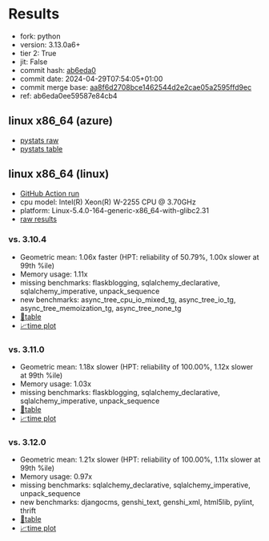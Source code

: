 # Results

- fork: python
- version: 3.13.0a6+
- tier 2: True
- jit: False
- commit hash: [ab6eda0](https://github.com/python/cpython/commit/ab6eda0)
- commit date: 2024-04-29T07:54:05+01:00
- commit merge base: [aa8f6d2708bce1462544d2e2cae05a2595ffd9ec](https://github.com/python/cpython/commit/aa8f6d2708bce1462544d2e2cae05a2595ffd9ec)
- ref: ab6eda0ee59587e84cb4

## linux x86_64 (azure)

- [pystats raw](bm-20240429-azure-x86_64-python-ab6eda0ee59587e84cb4-3.13.0a6%2B-ab6eda0-pystats.json)
- [pystats table](bm-20240429-azure-x86_64-python-ab6eda0ee59587e84cb4-3.13.0a6%2B-ab6eda0-pystats.md)

## linux x86_64 (linux)

- [GitHub Action run](https://github.com/faster-cpython/benchmarking/actions/runs/8875103345)
- cpu model: Intel(R) Xeon(R) W-2255 CPU @ 3.70GHz
- platform: Linux-5.4.0-164-generic-x86_64-with-glibc2.31
- [raw results](bm-20240429-linux-x86_64-python-ab6eda0ee59587e84cb4-3.13.0a6%2B-ab6eda0.json)

### vs. 3.10.4

- Geometric mean: 1.06x faster (HPT: reliability of 50.79%, 1.00x slower at 99th %ile)
- Memory usage: 1.11x
- missing benchmarks: flaskblogging, sqlalchemy_declarative, sqlalchemy_imperative, unpack_sequence
- new benchmarks: async_tree_cpu_io_mixed_tg, async_tree_io_tg, async_tree_memoization_tg, async_tree_none_tg
- [📄table](bm-20240429-linux-x86_64-python-ab6eda0ee59587e84cb4-3.13.0a6%2B-ab6eda0-vs-3.10.4.md)
- [📈time plot](bm-20240429-linux-x86_64-python-ab6eda0ee59587e84cb4-3.13.0a6%2B-ab6eda0-vs-3.10.4.png)

### vs. 3.11.0

- Geometric mean: 1.18x slower (HPT: reliability of 100.00%, 1.12x slower at 99th %ile)
- Memory usage: 1.03x
- missing benchmarks: flaskblogging, sqlalchemy_declarative, sqlalchemy_imperative, unpack_sequence
- [📄table](bm-20240429-linux-x86_64-python-ab6eda0ee59587e84cb4-3.13.0a6%2B-ab6eda0-vs-3.11.0.md)
- [📈time plot](bm-20240429-linux-x86_64-python-ab6eda0ee59587e84cb4-3.13.0a6%2B-ab6eda0-vs-3.11.0.png)

### vs. 3.12.0

- Geometric mean: 1.21x slower (HPT: reliability of 100.00%, 1.11x slower at 99th %ile)
- Memory usage: 0.97x
- missing benchmarks: sqlalchemy_declarative, sqlalchemy_imperative, unpack_sequence
- new benchmarks: djangocms, genshi_text, genshi_xml, html5lib, pylint, thrift
- [📄table](bm-20240429-linux-x86_64-python-ab6eda0ee59587e84cb4-3.13.0a6%2B-ab6eda0-vs-3.12.0.md)
- [📈time plot](bm-20240429-linux-x86_64-python-ab6eda0ee59587e84cb4-3.13.0a6%2B-ab6eda0-vs-3.12.0.png)

